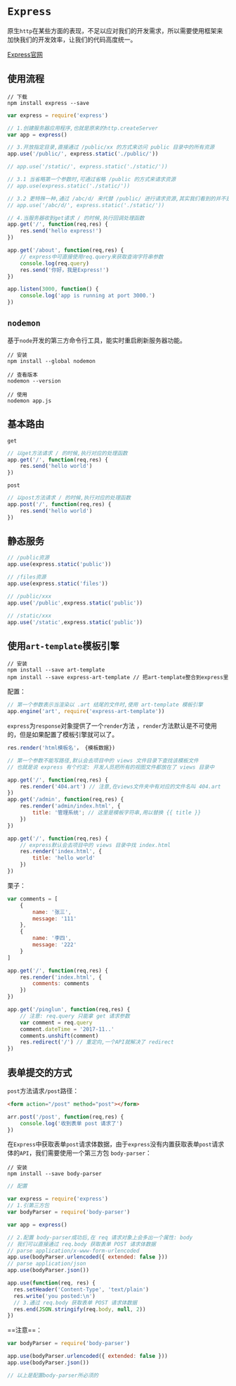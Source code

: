 # `Express`

原生`http`在某些方面的表现，不足以应对我们的开发需求，所以需要使用框架来加快我们的开发效率，让我们的代码高度统一。

[Express官网](http://expressjs.com)

## 使用流程

```shell
// 下载
npm install express --save
```

```js
var express = require('express')

// 1.创建服务器应用程序,也就是原来的http.createServer
var app = express()

// 3.开放指定目录,直接通过 /public/xx 的方式来访问 public 目录中的所有资源
app.use('/public/', express.static('./public/'))

// app.use('/static/', express.static('./static/'))

// 3.1 当省略第一个参数时,可通过省略 /public 的方式来请求资源
// app.use(express.static('./static/'))

// 3.2 更特殊一种,通过 /abc/d/ 来代替 /public/ 进行请求资源,其实我们看到的并不是真的url路径
// app.use('/abc/d/', express.static('./static/'))

// 4.当服务器收到get请求 / 的时候,执行回调处理函数
app.get('/', function(req,res) {
	res.send('hello express!')
})

app.get('/about', function(req,res) {
	// express中可直接使用req.query来获取查询字符串参数
	console.log(req.query)
	res.send('你好，我是Express!')
})

app.listen(3000, function() {
	console.log('app is running at port 3000.')
})
```

## `nodemon`

基于`node`开发的第三方命令行工具，能实时重启刷新服务器功能。

```shell
// 安装
npm install --global nodemon
```

```shell
// 查看版本
nodemon --version
```

```shell
// 使用
nodemon app.js
```

## 基本路由

`get`

```js
// 以get方法请求 / 的时候,执行对应的处理函数 
app.get('/', function(req,res) {
	res.send('hello world')
})
```

`post`

```js
// 以post方法请求 / 的时候,执行对应的处理函数 
app.post('/', function(req,res) {
	res.send('hello world')
})
```

## 静态服务

```js
// /public资源
app.use(express.static('public'))

// /files资源
app.use(express.static('files'))

// /public/xxx
app.use('/public',express.static('public'))

// /static/xxx
app.use('/static',express.static('public'))
```

## 使用`art-template`模板引擎

```shell
// 安装
npm install --save art-template
npm install --save express-art-template // 把art-template整合到express里
```

配置：

```js
// 第一个参数表示当渲染以 .art 结尾的文件时,使用 art-template 模板引擎
app.engine('art', require('express-art-template'))
```

`express`为`response`对象提供了一个`render`方法 ，`render`方法默认是不可使用的，但是如果配置了模板引擎就可以了。

```js
res.render('html模板名'， {模板数据})

// 第一个参数不能写路径,默认会去项目中的 views 文件目录下查找该模板文件
// 也就是说 express 有个约定: 开发人员把所有的视图文件都放在了 views 目录中

app.get('/', function(req,res) {
	res.render('404.art') // 注意,在views文件夹中有对应的文件名叫 404.art
})
app.get('/admin', function(req,res) {
	res.render('admin/index.html', {
		title: '管理系统'; // 这里是模板字符串,用以替换 {{ title }}
	})
})
```

```js
app.get('/', function(req,res) {
	// express默认会去项目中的 views 目录中找 index.html
	res.render('index.html', {
		title: 'hello world'
	})
})
```

栗子：

```js
var comments = [
	{
		name: '张三',
		message: '111'
	},
	{
		name: '李四',
		message: '222'
	}
]

app.get('/', function(req,res) {
	res.render('index.html', {
		comments: comments
	})
})

app.get('/pinglun', function(req,res) {
	// 注意: req.query 只能拿 get 请求参数
	var comment = req.query
	comment.dateTime = '2017-11..'
	comments.unshift(comment)
	res.redirect('/') // 重定向,一个API就解决了 redirect
})
```

## 表单提交的方式

`post`方法请求`/post`路径：

```html
<form action="/post" method="post"></form>
```

```js
arr.post('/post', function(req,res) {
	console.log('收到表单 post 请求了')
})
```

在`Express`中获取表单`post`请求体数据，由于`express`没有内置获取表单`post`请求体的`API`，我们需要使用一个第三方包 `body-parser`：

```shell
// 安装
npm install --save body-parser
```

```js
// 配置

var express = require('express')
// 1.引第三方包
var bodyParser = require('body-parser')

var app = express()

// 2.配置 body-parser成功后,在 req 请求对象上会多出一个属性: body
// 我们可以直接通过 req.body 获取表单 POST 请求体数据
// parse application/x-www-form-urlencoded
app.use(bodyParser.urlencoded({ extended: false }))
// parse application/json
app.use(bodyParser.json())

app.use(function(req, res) {
  res.setHeader('Content-Type', 'text/plain')
  res.write('you posted:\n')
  // 3.通过 req.body 获取表单 POST 请求体数据
  res.end(JSON.stringify(req.body, null, 2))
})
```

==注意==：

```js
var bodyParser = require('body-parser')

app.use(bodyParser.urlencoded({ extended: false }))
app.use(bodyParser.json())

// 以上是配置body-parser所必须的
```

